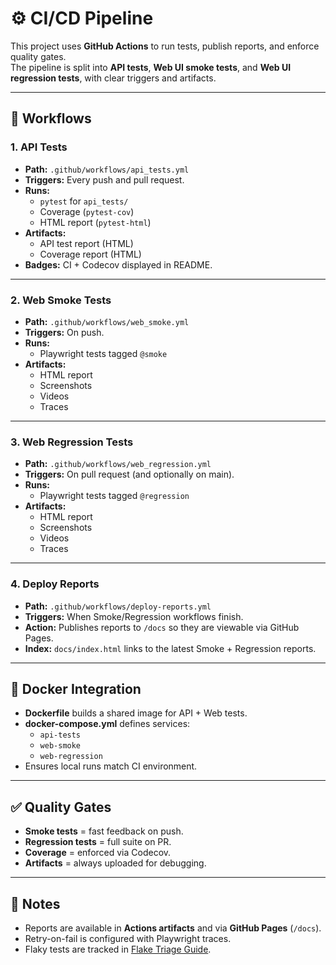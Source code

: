 # ⚙️ CI/CD Pipeline

This project uses **GitHub Actions** to run tests, publish reports, and enforce quality gates.  
The pipeline is split into **API tests**, **Web UI smoke tests**, and **Web UI regression tests**, with clear triggers and artifacts.

---

## 🔄 Workflows

### 1. API Tests
- **Path:** `.github/workflows/api_tests.yml`
- **Triggers:** Every push and pull request.
- **Runs:**  
  - `pytest` for `api_tests/`  
  - Coverage (`pytest-cov`)  
  - HTML report (`pytest-html`)  
- **Artifacts:**  
  - API test report (HTML)  
  - Coverage report (HTML)  
- **Badges:** CI + Codecov displayed in README.

---

### 2. Web Smoke Tests
- **Path:** `.github/workflows/web_smoke.yml`
- **Triggers:** On push.  
- **Runs:**  
  - Playwright tests tagged `@smoke`  
- **Artifacts:**  
  - HTML report  
  - Screenshots  
  - Videos  
  - Traces  

---

### 3. Web Regression Tests
- **Path:** `.github/workflows/web_regression.yml`
- **Triggers:** On pull request (and optionally on main).  
- **Runs:**  
  - Playwright tests tagged `@regression`  
- **Artifacts:**  
  - HTML report  
  - Screenshots  
  - Videos  
  - Traces  

---

### 4. Deploy Reports
- **Path:** `.github/workflows/deploy-reports.yml`
- **Triggers:** When Smoke/Regression workflows finish.  
- **Action:** Publishes reports to `/docs` so they are viewable via GitHub Pages.  
- **Index:** `docs/index.html` links to the latest Smoke + Regression reports.

---

## 🐳 Docker Integration
- **Dockerfile** builds a shared image for API + Web tests.  
- **docker-compose.yml** defines services:
  - `api-tests`
  - `web-smoke`
  - `web-regression`
- Ensures local runs match CI environment.

---

## ✅ Quality Gates
- **Smoke tests** = fast feedback on push.  
- **Regression tests** = full suite on PR.  
- **Coverage** = enforced via Codecov.  
- **Artifacts** = always uploaded for debugging.  

---

## 📌 Notes
- Reports are available in **Actions artifacts** and via **GitHub Pages** (`/docs`).  
- Retry-on-fail is configured with Playwright traces.  
- Flaky tests are tracked in [Flake Triage Guide](flake-triage.md).  
